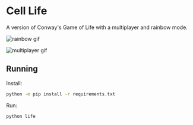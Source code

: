 # Cell Life
A version of Conway's Game of Life with a multiplayer and rainbow mode.

![rainbow gif](./assets/Rainbow_gif.gif)

![multiplayer gif](./assets/Multiplayer_gif.gif)

## Running

Install:
```bash
python -m pip install -r requirements.txt
```

Run:
```bash
python life
```